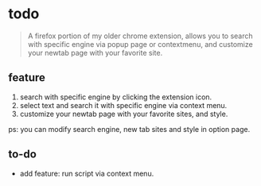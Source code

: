 # todo

> A firefox portion of my older chrome extension, allows you to search with specific engine via popup page or contextmenu, and customize your newtab page with your favorite site.

## feature

1. search with specific engine by clicking the extension icon.
2. select text and search it with specific engine via context menu.
3. customize your newtab page with your favorite sites, and style.

ps: you can modify search engine, new tab sites and style in option page.

## to-do

- add feature: run script via context menu.
